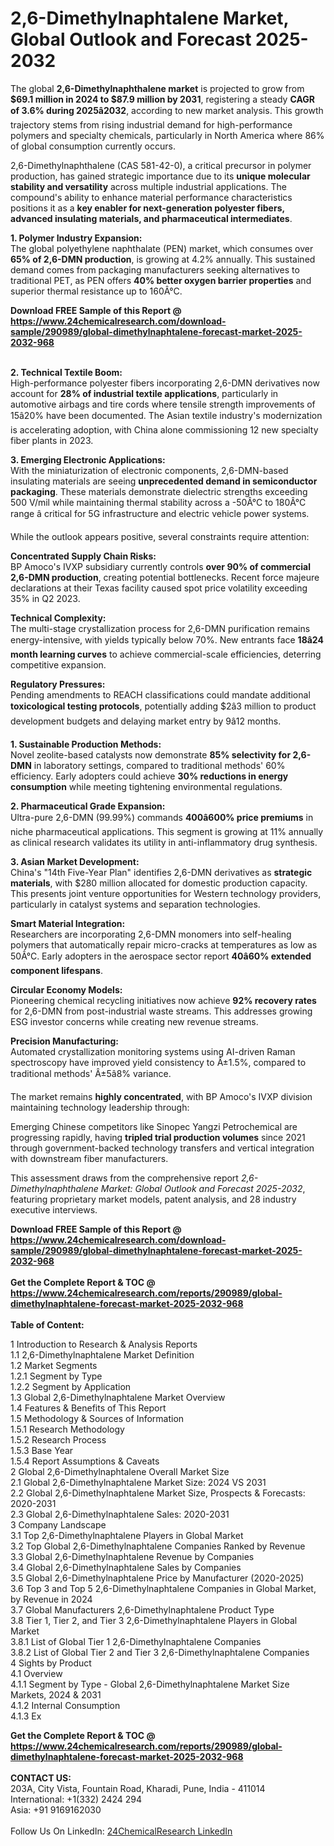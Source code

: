 <h1>2,6-Dimethylnaphtalene Market, Global Outlook and Forecast 2025-2032</h1><p>The global <strong>2,6-Dimethylnaphthalene market</strong> is projected to grow from <strong>$69.1 million in 2024 to $87.9 million by 2031</strong>, registering a steady <strong>CAGR of 3.6% during 2025â2032</strong>, according to new market analysis. This growth trajectory stems from rising industrial demand for high-performance polymers and specialty chemicals, particularly in North America where 86% of global consumption currently occurs.</p><p>2,6-Dimethylnaphthalene (CAS 581-42-0), a critical precursor in polymer production, has gained strategic importance due to its <strong>unique molecular stability and versatility</strong> across multiple industrial applications. The compound's ability to enhance material performance characteristics positions it as a <strong>key enabler for next-generation polyester fibers, advanced insulating materials, and pharmaceutical intermediates</strong>.</p><p><strong>1. Polymer Industry Expansion:</strong><br>
The global polyethylene naphthalate (PEN) market, which consumes over <strong>65% of 2,6-DMN production</strong>, is growing at 4.2% annually. This sustained demand comes from packaging manufacturers seeking alternatives to traditional PET, as PEN offers <strong>40% better oxygen barrier properties</strong> and superior thermal resistance up to 160Â°C.</p><div><b>Download FREE Sample of this Report @ 
            <a href="https://www.24chemicalresearch.com/download-sample/290989/global-dimethylnaphtalene-forecast-market-2025-2032-968">
            https://www.24chemicalresearch.com/download-sample/290989/global-dimethylnaphtalene-forecast-market-2025-2032-968</a></b></div><br><p><strong>2. Technical Textile Boom:</strong><br>
High-performance polyester fibers incorporating 2,6-DMN derivatives now account for <strong>28% of industrial textile applications</strong>, particularly in automotive airbags and tire cords where tensile strength improvements of 15â20% have been documented. The Asian textile industry's modernization is accelerating adoption, with China alone commissioning 12 new specialty fiber plants in 2023.</p><p><strong>3. Emerging Electronic Applications:</strong><br>
With the miniaturization of electronic components, 2,6-DMN-based insulating materials are seeing <strong>unprecedented demand in semiconductor packaging</strong>. These materials demonstrate dielectric strengths exceeding 500 V/mil while maintaining thermal stability across a -50Â°C to 180Â°C range â critical for 5G infrastructure and electric vehicle power systems.</p><p>While the outlook appears positive, several constraints require attention:</p><p><strong>Concentrated Supply Chain Risks:</strong><br>
	BP Amoco's IVXP subsidiary currently controls <strong>over 90% of commercial 2,6-DMN production</strong>, creating potential bottlenecks. Recent force majeure declarations at their Texas facility caused spot price volatility exceeding 35% in Q2 2023.</p><p><strong>Technical Complexity:</strong><br>
	The multi-stage crystallization process for 2,6-DMN purification remains energy-intensive, with yields typically below 70%. New entrants face <strong>18â24 month learning curves</strong> to achieve commercial-scale efficiencies, deterring competitive expansion.</p><p><strong>Regulatory Pressures:</strong><br>
	Pending amendments to REACH classifications could mandate additional <strong>toxicological testing protocols</strong>, potentially adding $2â3 million to product development budgets and delaying market entry by 9â12 months.</p><p><strong>1. Sustainable Production Methods:</strong><br>
Novel zeolite-based catalysts now demonstrate <strong>85% selectivity for 2,6-DMN</strong> in laboratory settings, compared to traditional methods' 60% efficiency. Early adopters could achieve <strong>30% reductions in energy consumption</strong> while meeting tightening environmental regulations.</p><p><strong>2. Pharmaceutical Grade Expansion:</strong><br>
Ultra-pure 2,6-DMN (99.99%) commands <strong>400â600% price premiums</strong> in niche pharmaceutical applications. This segment is growing at 11% annually as clinical research validates its utility in anti-inflammatory drug synthesis.</p><p><strong>3. Asian Market Development:</strong><br>
China's "14th Five-Year Plan" identifies 2,6-DMN derivatives as <strong>strategic materials</strong>, with $280 million allocated for domestic production capacity. This presents joint venture opportunities for Western technology providers, particularly in catalyst systems and separation technologies.</p><p><strong>Smart Material Integration:</strong><br>
	Researchers are incorporating 2,6-DMN monomers into self-healing polymers that automatically repair micro-cracks at temperatures as low as 50Â°C. Early adopters in the aerospace sector report <strong>40â60% extended component lifespans</strong>.</p><p><strong>Circular Economy Models:</strong><br>
	Pioneering chemical recycling initiatives now achieve <strong>92% recovery rates</strong> for 2,6-DMN from post-industrial waste streams. This addresses growing ESG investor concerns while creating new revenue streams.</p><p><strong>Precision Manufacturing:</strong><br>
	Automated crystallization monitoring systems using AI-driven Raman spectroscopy have improved yield consistency to Â±1.5%, compared to traditional methods' Â±5â8% variance.</p><p>The market remains <strong>highly concentrated</strong>, with BP Amoco's IVXP division maintaining technology leadership through:</p><p>Emerging Chinese competitors like Sinopec Yangzi Petrochemical are progressing rapidly, having <strong>tripled trial production volumes</strong> since 2021 through government-backed technology transfers and vertical integration with downstream fiber manufacturers.</p><p>This assessment draws from the comprehensive report <em>2,6-Dimethylnaphthalene Market: Global Outlook and Forecast 2025-2032</em>, featuring proprietary market models, patent analysis, and 28 industry executive interviews.</p><div><b>Download FREE Sample of this Report @ 
            <a href="https://www.24chemicalresearch.com/download-sample/290989/global-dimethylnaphtalene-forecast-market-2025-2032-968">
            https://www.24chemicalresearch.com/download-sample/290989/global-dimethylnaphtalene-forecast-market-2025-2032-968</a></b></div><br><div><b>Get the Complete Report & TOC @ 
            <a href="https://www.24chemicalresearch.com/reports/290989/global-dimethylnaphtalene-forecast-market-2025-2032-968">
            https://www.24chemicalresearch.com/reports/290989/global-dimethylnaphtalene-forecast-market-2025-2032-968</a></b></div><br>
            <b>Table of Content:</b><p>1 Introduction to Research & Analysis Reports<br />
 1.1 2,6-Dimethylnaphtalene Market Definition<br />
 1.2 Market Segments<br />
 1.2.1 Segment by Type<br />
 1.2.2 Segment by Application<br />
 1.3 Global 2,6-Dimethylnaphtalene Market Overview<br />
 1.4 Features & Benefits of This Report<br />
 1.5 Methodology & Sources of Information<br />
 1.5.1 Research Methodology<br />
 1.5.2 Research Process<br />
 1.5.3 Base Year<br />
 1.5.4 Report Assumptions & Caveats<br />
2 Global 2,6-Dimethylnaphtalene Overall Market Size<br />
 2.1 Global 2,6-Dimethylnaphtalene Market Size: 2024 VS 2031<br />
 2.2 Global 2,6-Dimethylnaphtalene Market Size, Prospects & Forecasts: 2020-2031<br />
 2.3 Global 2,6-Dimethylnaphtalene Sales: 2020-2031<br />
3 Company Landscape<br />
 3.1 Top 2,6-Dimethylnaphtalene Players in Global Market<br />
 3.2 Top Global 2,6-Dimethylnaphtalene Companies Ranked by Revenue<br />
 3.3 Global 2,6-Dimethylnaphtalene Revenue by Companies<br />
 3.4 Global 2,6-Dimethylnaphtalene Sales by Companies<br />
 3.5 Global 2,6-Dimethylnaphtalene Price by Manufacturer (2020-2025)<br />
 3.6 Top 3 and Top 5 2,6-Dimethylnaphtalene Companies in Global Market, by Revenue in 2024<br />
 3.7 Global Manufacturers 2,6-Dimethylnaphtalene Product Type<br />
 3.8 Tier 1, Tier 2, and Tier 3 2,6-Dimethylnaphtalene Players in Global Market<br />
 3.8.1 List of Global Tier 1 2,6-Dimethylnaphtalene Companies<br />
 3.8.2 List of Global Tier 2 and Tier 3 2,6-Dimethylnaphtalene Companies<br />
4 Sights by Product<br />
 4.1 Overview<br />
 4.1.1 Segment by Type - Global 2,6-Dimethylnaphtalene Market Size Markets, 2024 & 2031<br />
 4.1.2 Internal Consumption<br />
 4.1.3 Ex</p><div><b>Get the Complete Report & TOC @ 
            <a href="https://www.24chemicalresearch.com/reports/290989/global-dimethylnaphtalene-forecast-market-2025-2032-968">
            https://www.24chemicalresearch.com/reports/290989/global-dimethylnaphtalene-forecast-market-2025-2032-968</a></b></div><br><b>CONTACT US:</b><br>
            203A, City Vista, Fountain Road, Kharadi, Pune, India - 411014<br>
            International: +1(332) 2424 294<br>
            Asia: +91 9169162030 <br><br>
            Follow Us On LinkedIn: <a href="https://www.linkedin.com/company/24chemicalresearch/">24ChemicalResearch LinkedIn</a>